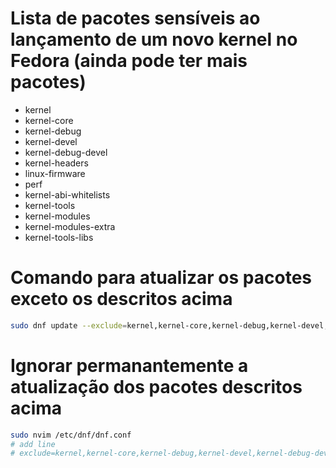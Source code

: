 # Lista de pacotes sensíveis ao lançamento de um novo kernel no Fedora (ainda pode ter mais pacotes)
* kernel
* kernel-core
* kernel-debug
* kernel-devel
* kernel-debug-devel
* kernel-headers
* linux-firmware
* perf
* kernel-abi-whitelists
* kernel-tools
* kernel-modules
* kernel-modules-extra
* kernel-tools-libs

# Comando para atualizar os pacotes exceto os descritos acima
```sh
sudo dnf update --exclude=kernel,kernel-core,kernel-debug,kernel-devel,kernel-debug-devel,kernel-headers,linux-firmware,perf,kernel-abi-whitelists,kernel-tools,kernel-modules,kernel-modules-extra,kernel-tools-libs
```

# Ignorar permanantemente a atualização dos pacotes descritos acima

```sh
sudo nvim /etc/dnf/dnf.conf 
# add line
# exclude=kernel,kernel-core,kernel-debug,kernel-devel,kernel-debug-devel,kernel-headers,linux-firmware,perf,kernel-abi-whitelists,kernel-tools,kernel-modules,kernel-modules-extra,kernel-tools-libs
```
